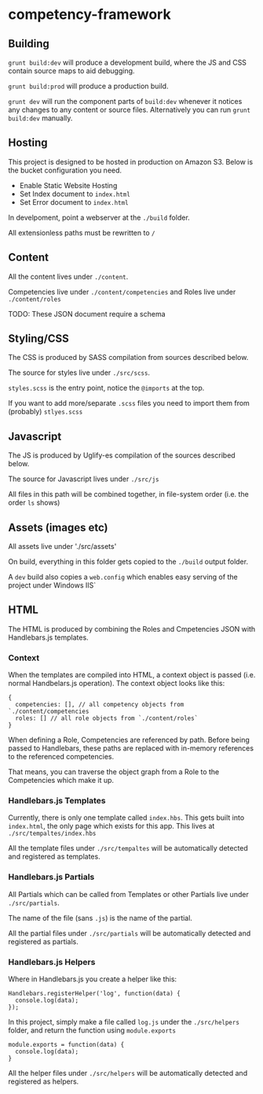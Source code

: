 # competency-framework

## Building

`grunt build:dev` will produce a development build, where the JS and CSS contain source maps to aid debugging.

`grunt build:prod` will produce a production build.

`grunt dev` will run the component parts of `build:dev` whenever it notices any changes to any content or source files. Alternatively you can run `grunt build:dev` manually.

## Hosting

This project is designed to be hosted in production on Amazon S3. Below is the bucket configuration you need.

* Enable Static Website Hosting
* Set Index document to `index.html`
* Set Error document to `index.html`

In develpoment, point a webserver at the `./build` folder.

All extensionless paths must be rewritten to `/`

## Content

All the content lives under `./content`. 

Competencies live under `./content/competencies` and Roles live under `./content/roles`

TODO: These JSON document require a schema

## Styling/CSS 

The CSS is produced by SASS compilation from sources described below.

The source for styles live under `./src/scss`.

`styles.scss` is the entry point, notice the `@imports` at the top.

If you want to add more/separate `.scss` files you need to import them from (probably) `stlyes.scss`

## Javascript

The JS is produced by Uglify-es compilation of the sources described below.

The source for Javascript lives under `./src/js`

All files in this path will be combined together, in file-system order (i.e. the order `ls` shows)

## Assets (images etc)

All assets live under './src/assets'

On build, everything in this folder gets copied to the `./build` output folder.

A `dev` build also copies a `web.config` which enables easy serving of the project under Windows IIS`

## HTML

The HTML is produced by combining the Roles and Cmpetencies JSON with Handlebars.js templates.

### Context

When the templates are compiled into HTML, a context object is passed (i.e. normal Handbelars.js operation). The context object looks like this:

```
{
  competencies: [], // all competency objects from `./content/competencies
  roles: [] // all role objects from `./content/roles`
}
```

When defining a Role, Competencies are referenced by path. Before being passed to Handlebars, these paths are replaced with in-memory references to the referenced competencies.

That means, you can traverse the object graph from a Role to the Competencies which make it up.


### Handlebars.js Templates

Currently, there is only one template called `index.hbs`.
This gets built into `index.html`, the only page which exists for this app.
This lives at `./src/tempaltes/index.hbs`

All the template files under `./src/tempaltes` will be automatically detected and registered as templates.

### Handlebars.js Partials

All Partials which can be called from Templates or other Partials live under `./src/partials`.

The name of the file (sans `.js`) is the name of the partial.

All the partial files under `./src/partials` will be automatically detected and registered as partials.

### Handlebars.js Helpers

Where in Handlebars.js you create a helper like this:

```
Handlebars.registerHelper('log', function(data) {
  console.log(data);
});
```

In this project, simply make a file called `log.js` under the `./src/helpers` folder, and return the function using `module.exports`

```
module.exports = function(data) {
  console.log(data);
}
```

All the helper files under `./src/helpers` will be automatically detected and registered as helpers.
